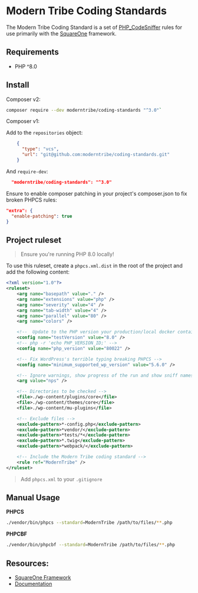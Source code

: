 # Modern Tribe Coding Standards

The Modern Tribe Coding Standard is a set of [PHP_CodeSniffer](https://github.com/squizlabs/PHP_CodeSniffer)
rules for use primarily with the [SquareOne](https://github.com/moderntribe/square-one) framework.

## Requirements

- PHP ^8.0

## Install

Composer v2:

```bash
composer require --dev moderntribe/coding-standards "^3.0"`
```

Composer v1:

Add to the `repositories` object:

```json
    {
      "type": "vcs",
      "url": "git@github.com:moderntribe/coding-standards.git"
    }
```

And `require-dev`:

```json
  "moderntribe/coding-standards": "^3.0"
```

Ensure to enable composer patching in your project's composer.json to fix broken PHPCS rules:

```json
"extra": {
  "enable-patching": true
}
```

## Project ruleset

> Ensure you're running PHP 8.0 locally!

To use this ruleset, create a `phpcs.xml.dist` in the root of the project and add the following content:

```xml
<?xml version="1.0"?>
<ruleset>
	<arg name="basepath" value="." />
	<arg name="extensions" value="php" />
	<arg name="severity" value="4" />
	<arg name="tab-width" value="4" />
	<arg name="parallel" value="80" />
	<arg name="colors" />

	<!--  Update to the PHP version your production/local docker container runs on -->
	<config name="testVersion" value="8.0" />
	<!-- php -r 'echo PHP_VERSION_ID;' -->
	<config name="php_version" value="80022" />

	<!-- Fix WordPress's terrible typing breaking PHPCS -->
	<config name="minimum_supported_wp_version" value="5.6.0" />

	<!-- Ignore warnings, show progress of the run and show sniff names -->
	<arg value="nps" />

	<!-- Directories to be checked -->
	<file>./wp-content/plugins/core</file>
	<file>./wp-content/themes/core</file>
	<file>./wp-content/mu-plugins</file>

	<!-- Exclude files -->
	<exclude-pattern>*-config.php</exclude-pattern>
	<exclude-pattern>*vendor/</exclude-pattern>
	<exclude-pattern>*tests/*</exclude-pattern>
	<exclude-pattern>*.twig</exclude-pattern>
	<exclude-pattern>*webpack/</exclude-pattern>

	<!-- Include the Modern Tribe coding standard -->
	<rule ref="ModernTribe" />
</ruleset>
```

> Add `phpcs.xml` to your `.gitignore`

## Manual Usage

**PHPCS**
```bash
./vendor/bin/phpcs --standard=ModernTribe /path/to/files/**.php
```

**PHPCBF**
```bash
./vendor/bin/phpcbf --standard=ModernTribe /path/to/files/**.php
```

## Resources:

- [SquareOne Framework](https://github.com/moderntribe/square-one)
- [Documentation](https://github.com/moderntribe/square-one/blob/main/docs/tooling/phpcs.md)
